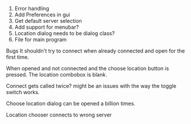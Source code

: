 1. Error handling
2. Add Preferences in gui
3. Get default server selection
4. Add support for menubar?
7. Location dialog needs to be dialog class?
8. File for main program

Bugs
It shouldn't try to connect when already connected and open for the first time.

When opened and not connected and the choose location button is pressed. The location combobox is blank.

Connect gets called twice? might be an issues with the way the toggle switch works.

Choose location dialog can be opened a billion times.

Location chooser connects to wrong server